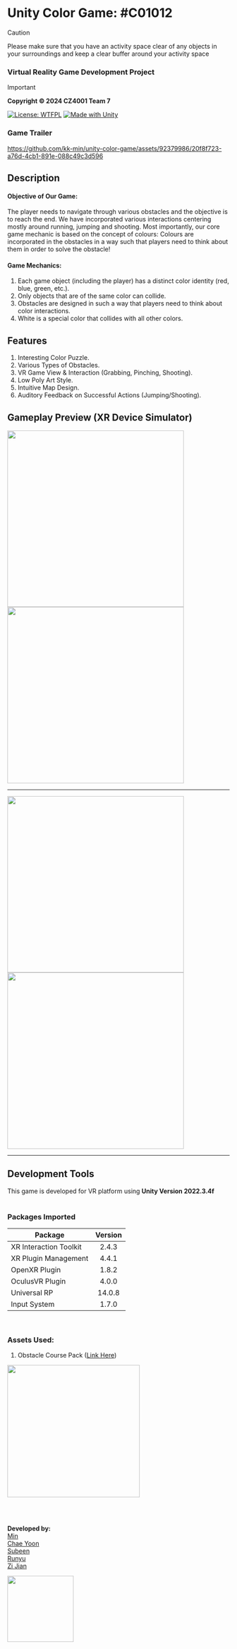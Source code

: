 # Unity Color Game: #C01012

> [!CAUTION]
> Please make sure that you have an activity space clear of any objects in your surroundings and keep a clear buffer around your activity space
> 
### Virtual Reality Game Development Project <br>
> [!IMPORTANT]  
> <b>Copyright © 2024 CZ4001 Team 7</b><br>

> 


[![License: WTFPL](https://img.shields.io/badge/License-WTFPL-brightgreen.svg?style=for-the-badge)](http://www.wtfpl.net/about/)<t>
[![Made with Unity](https://img.shields.io/badge/Made%20with-Unity-57b9d3.svg?style=for-the-badge&logo=unity)](https://unity3d.com)

### Game Trailer

https://github.com/kk-min/unity-color-game/assets/92379986/20f8f723-a76d-4cb1-891e-088c49c3d596


## Description
#### Objective of Our Game: <br>
The player needs to navigate through various obstacles and the objective is to reach the end. We have incorporated various interactions centering mostly around running, jumping and shooting. Most importantly, our core game mechanic is based on the concept of colours: Colours are incorporated in the obstacles in a way such that players need to think about them in order to solve the obstacle!
#### Game Mechanics:<br>
1. Each game object (including the player) has a distinct color identity (red, blue, green, etc.).
2. Only objects that are of the same color can collide.
3. Obstacles are designed in such a way that players need to think about color interactions.
4. White is a special color that collides with all other colors.


## Features
1. Interesting Color Puzzle.
2. Various Types of Obstacles.
3. VR Game View & Interaction (Grabbing, Pinching, Shooting).
4. Low Poly Art Style.
5. Intuitive Map Design.
6. Auditory Feedback on Successful Actions (Jumping/Shooting).


## <b>Gameplay Preview (XR Device Simulator)</b><br>
<img src="https://github.com/kk-min/unity-color-game/assets/92379986/61993c41-4e23-4bb8-b7d6-5c4f3dace962" width="400"/>
<img src="https://github.com/kk-min/unity-color-game/assets/92379986/5da784ef-bbfe-4ee1-8451-eff5b8346622" width="400"/>

------
<img src="https://github.com/kk-min/unity-color-game/assets/92379986/d68fe5a4-c3f3-482b-bea1-dfd76cf6c575" width="400"/>
<img src="https://github.com/kk-min/unity-color-game/assets/92379986/00521427-e028-4780-8b63-2416133776c9" width="400"/>

---------


## Development Tools
This game is developed for VR platform using <b>Unity Version 2022.3.4f</b>
<br><br>
### Packages Imported
| Package                 | Version       | 
| ----------------------- |:-------------:| 
| XR Interaction Toolkit  | 2.4.3         | 
| XR Plugin Management    | 4.4.1         | 
| OpenXR Plugin           | 1.8.2         | 
| OculusVR Plugin         | 4.0.0         | 
| Universal RP            | 14.0.8        | 
| Input System            | 1.7.0         |
<br>

### Assets Used:
1. Obstacle Course Pack ([Link Here](https://assetstore.unity.com/packages/templates/packs/obstacle-course-pack-178169))
<img src="https://github.com/kk-min/unity-color-game/assets/92379986/69e4ab15-9905-487d-8990-bf2e17d07b53" width="300"/>






<br><br>

<b>Developed by:</b>
<br>
[Min](https://github.com/kk-min)<br>
[Chae Yoon](https://github.com/kathy060415)<br>
[Subeen](https://github.com/subeen832715)<br>
[Runyu](https://github.com/runyu1413)<br>
[Zi Jian](https://github.com/zijian99)<br>

<img src="https://github.com/kk-min/unity-color-game/assets/92379986/4fa3e417-3626-4b5f-8ad1-17868a0aef30" width="150"/>
